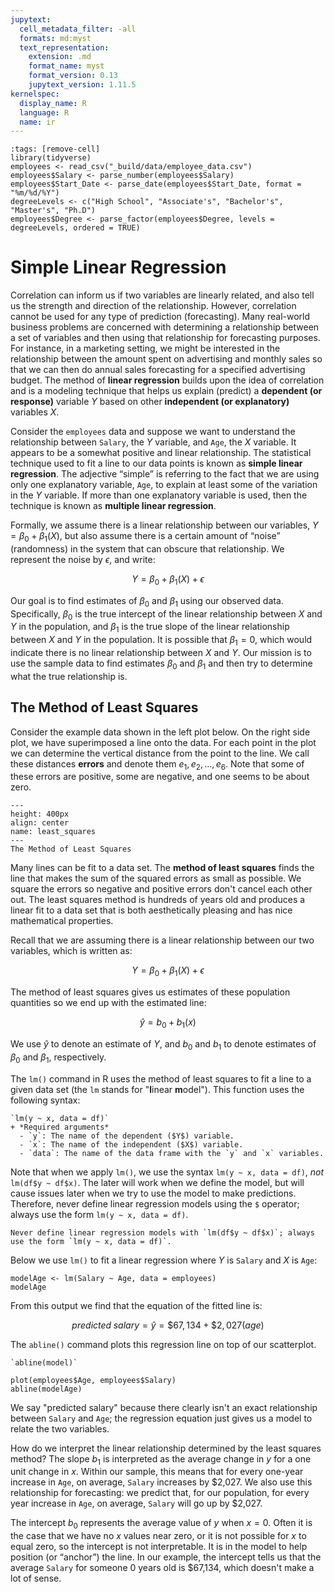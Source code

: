 ```yaml
---
jupytext:
  cell_metadata_filter: -all
  formats: md:myst
  text_representation:
    extension: .md
    format_name: myst
    format_version: 0.13
    jupytext_version: 1.11.5
kernelspec:
  display_name: R
  language: R
  name: ir
---
```


```{code-cell}
:tags: [remove-cell]
library(tidyverse)
employees <- read_csv("_build/data/employee_data.csv")
employees$Salary <- parse_number(employees$Salary)
employees$Start_Date <- parse_date(employees$Start_Date, format = "%m/%d/%Y")
degreeLevels <- c("High School", "Associate's", "Bachelor's", "Master's", "Ph.D")
employees$Degree <- parse_factor(employees$Degree, levels = degreeLevels, ordered = TRUE)
```

# Simple Linear Regression

Correlation can inform us if two variables are linearly related, and also tell us the strength and direction of the relationship. However, correlation cannot be used for any type of prediction (forecasting). Many real-world business problems are concerned with determining a relationship between a set of variables and then using that relationship for forecasting purposes. For instance, in a marketing setting, we might be interested in the relationship between the amount spent on advertising and monthly sales so that we can then do annual sales forecasting for a specified advertising budget. The method of **linear regression** builds upon the idea of correlation and is a modeling technique that helps us explain (predict) a **dependent (or response)** variable $Y$ based on other **independent (or explanatory)** variables $X$.

Consider the `employees` data and suppose we want to understand the relationship between `Salary`, the $Y$ variable, and `Age`, the $X$ variable. It appears to be a somewhat positive and linear relationship. The statistical technique used to fit a line to our data points is known as **simple linear regression**. The adjective “simple” is referring to the fact that we are using only one explanatory variable, `Age`, to explain at least some of the variation in the $Y$ variable. If more than one explanatory variable is used, then the technique is known as **multiple linear regression**.

Formally, we assume there is a linear relationship between our variables, $Y = \beta_0+\beta_1(X)$, but also assume there is a certain amount of “noise” (randomness) in the system that can obscure that relationship.  We represent the noise by $\epsilon$, and write:

$$Y = \beta_0+\beta_1(X)+\epsilon$$

Our goal is to find estimates of $\beta_0$ and $\beta_1$ using our observed data. Specifically, $\beta_0$ is the true intercept of the linear relationship between $X$ and $Y$ in the population, and $\beta_1$ is the true slope of the linear relationship between $X$ and $Y$ in the population. It is possible that $\beta_1 = 0$, which would indicate there is no linear relationship between $X$ and $Y$. Our mission is to use the sample data to find estimates $\beta_0$ and $\beta_1$ and then try to determine what the true relationship is.

## The Method of Least Squares

Consider the example data shown in the left plot below. On the right side plot, we have superimposed a line onto the data. For each point in the plot we can determine the vertical distance from the point to the line. We call these distances **errors** and denote them $e_1,e_2,\ldots,e_6$. Note that some of these errors are positive, some are negative, and one seems to be about zero.

```{figure} ../images/leastsquares.png
---
height: 400px
align: center
name: least_squares
---
The Method of Least Squares
```

Many lines can be fit to a data set. The **method of least squares** finds the line that makes the sum of the squared errors as small as possible. We square the errors so negative and positive errors don't cancel each other out. The least squares method is hundreds of years old and produces a linear fit to a data set that is both aesthetically pleasing and has nice mathematical properties. 

Recall that we are assuming there is a linear relationship between our two variables, which is written as:

$$Y = \beta_0+\beta_1(X)+\epsilon$$

The method of least squares gives us estimates of these population quantities so we end up with the estimated line:

$$\hat{y} = b_0+b_1(x)$$

We use $\hat{y}$ to denote an estimate of $Y$, and $b_0$ and $b_1$ to denote estimates of $\beta_0$ and $\beta_1$, respectively. 

The `lm()` command in R uses the method of least squares to fit a line to a given data set (the `lm` stands for "**l**inear **m**odel"). This function uses the following syntax:

```{admonition} Syntax
`lm(y ~ x, data = df)`
+ *Required arguments*
  - `y`: The name of the dependent ($Y$) variable.
  - `x`: The name of the independent ($X$) variable.
  - `data`: The name of the data frame with the `y` and `x` variables.
```

Note that when we apply `lm()`, we use the syntax `lm(y ~ x, data = df)`, *not* `lm(df$y ~ df$x)`. The later will work when we define the model, but will cause issues later when we try to use the model to make predictions. Therefore, never define linear regression models using the `$` operator; always use the form `lm(y ~ x, data = df)`.

```{warning}
Never define linear regression models with `lm(df$y ~ df$x)`; always use the form `lm(y ~ x, data = df)`.
```

Below we use `lm()` to fit a linear regression where $Y$ is `Salary` and $X$ is `Age`:
```{code-cell}
modelAge <- lm(Salary ~ Age, data = employees)
modelAge
```

From this output we find that the equation of the fitted line is: 

$$predicted \;salary = \hat{y} = \$67,134 + \$2,027(age)$$

The `abline()` command plots this regression line on top of our scatterplot.

```{admonition} Syntax
`abline(model)`
```

```{code-cell}
plot(employees$Age, employees$Salary)
abline(modelAge)
```

We say "predicted salary" because there clearly isn't an exact relationship between `Salary` and `Age`; the regression equation just gives us a model to relate the two variables.

How do we interpret the linear relationship determined by the least squares method? The slope $b_1$ is interpreted as the average change in $y$ for a one unit change in $x$. Within our sample, this means that for every one-year increase in `Age`, on average, `Salary` increases by \$2,027. We also use this relationship for forecasting: we predict that, for our population, for every year increase in `Age`, on average, `Salary` will go up by \$2,027.

The intercept $b_0$ represents the average value of $y$ when $x=0$. Often it is the case that we have no $x$ values near zero, or it is not possible for $x$ to equal zero, so the intercept is not interpretable. It is in the model to help position (or “anchor”) the line. In our example, the intercept tells us that the average `Salary` for someone 0 years old is \$67,134, which doesn't make a lot of sense.